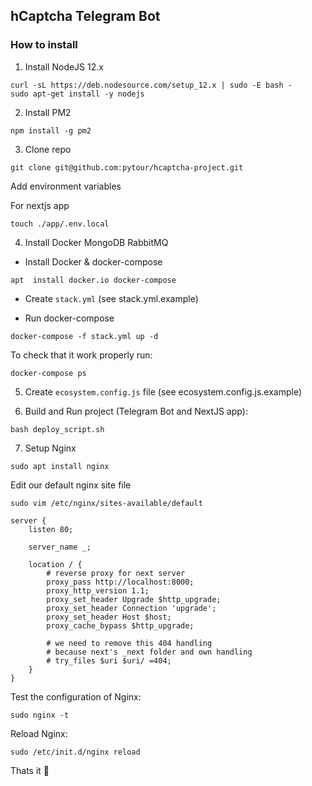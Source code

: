 ## hCaptcha Telegram Bot

### How to install

1. Install NodeJS 12.x

```
curl -sL https://deb.nodesource.com/setup_12.x | sudo -E bash -
sudo apt-get install -y nodejs
```

2. Install PM2

`npm install -g pm2`

3. Clone repo

`git clone git@github.com:pytour/hcaptcha-project.git`

Add environment variables

For nextjs app

`touch ./app/.env.local`



4. Install Docker MongoDB RabbitMQ

- Install Docker & docker-compose

`apt  install docker.io docker-compose`

- Create `stack.yml` (see stack.yml.example)

- Run docker-compose

```docker-compose -f stack.yml up -d```

To check that it work properly run: 

```docker-compose ps```

5. Create `ecosystem.config.js` file (see ecosystem.config.js.example) 

6. Build and Run project (Telegram Bot and NextJS app): 

`bash deploy_script.sh`


7. Setup Nginx 

`sudo apt install nginx`

Edit our default nginx site file

`sudo vim /etc/nginx/sites-available/default`


```
server {
    listen 80;

    server_name _;

    location / {
        # reverse proxy for next server
        proxy_pass http://localhost:8000;
        proxy_http_version 1.1;
        proxy_set_header Upgrade $http_upgrade;
        proxy_set_header Connection 'upgrade';
        proxy_set_header Host $host;
        proxy_cache_bypass $http_upgrade;

        # we need to remove this 404 handling
        # because next's _next folder and own handling
        # try_files $uri $uri/ =404;
    }
}
```

Test the configuration of Nginx:

`sudo nginx -t`

Reload Nginx:

`sudo /etc/init.d/nginx reload`

Thats it 🚀